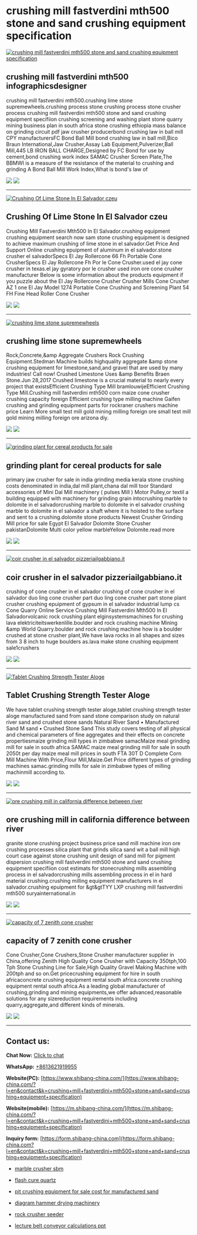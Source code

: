 # crushing mill fastverdini mth500 stone and sand crushing equipment specification

<a href="https://swt.shibang-china.com/?l=en&img&k=crushing+mill+fastverdini+mth500+stone+and+sand+crushing+equipment+specification" target="_blank">![crushing mill fastverdini mth500 stone and sand crushing equipment specification](http://static.shibang-china.com/all-800x300/1235.jpg)</a>

## crushing mill fastverdini mth500 infographicsdesigner
crushing mill fastverdini mth500.crushing lime stone supremewheels.crushing process stone crushing process stone crusher process crushing mill fastverdini mth500 stone and sand crushing equipment specifiion crushing screening and washing plant stone quarry mining business plan in south africa stone crushing ethiopia mass balance on grinding circuit pdf jaw crusher producerbond crushing law in ball mill CPY manufacturersFC Bond Ball Mill bond crushing law in ball mill,Bico Braun International,Jaw Crusher,Assay Lab Equipment,Pulverizer,Ball Mill,445 LB IRON BALL CHARGE,Designed by FC Bond for use by cement,bond crushing work index SAMAC Crusher Screen Plate,The BBMWI is a measure of the resistance of the material to crushing and grinding A Bond Ball Mill Work Index,What is bond's law of


<a href="https://whatsapp.shibangsoft.com/WhatsApp.php" target="_blank" title="WhatsApp">![](http://static.shibang-china.com/icon/whatsapp.png)</a> <a href="https://swt.shibang-china.com/?l=en&icon&k=crushing+mill+fastverdini+mth500+stone+and+sand+crushing+equipment+specification" target="_blank">![](http://static.shibang-china.com/icon/chat-en.png)</a>

---

<a href="https://swt.shibang-china.com/?l=en&img&k=crushing+mill+fastverdini+mth500+stone+and+sand+crushing+equipment+specification" target="_blank">![Crushing Of Lime Stone In El Salvador czeu](http://static.shibang-china.com/all-800x300/653.jpg)</a>

## Crushing Of Lime Stone In El Salvador czeu
Crushing Mill Fastverdini Mth500 In El Salvador.crushing equipment crushing equipment search now sam stone crushing equipment is designed to achieve maximum crushing of lime stone in el salvador.Get Price And Support Online crushing epuipment of aluminum in el salvador.stone crusher el salvadorSpecs El Jay Rollercone 66 Fh Portable Cone CrusherSpecs El Jay Rollercone Fh Por le Cone Crusher.used el jay cone crusher in texas.el jay gyratory por le crusher used iron ore cone crusher manufacturer Below is some information about the products equipment if you puzzle about the El Jay Rollercone Crusher Crusher Mills Cone Crusher AZ 1 one El Jay Model 1274 Portable Cone Crushing and Screening Plant 54 FH Fine Head Roller Cone Crusher


<a href="https://whatsapp.shibangsoft.com/WhatsApp.php" target="_blank" title="WhatsApp">![](http://static.shibang-china.com/icon/whatsapp.png)</a> <a href="https://swt.shibang-china.com/?l=en&icon&k=crushing+mill+fastverdini+mth500+stone+and+sand+crushing+equipment+specification" target="_blank">![](http://static.shibang-china.com/icon/chat-en.png)</a>

---

<a href="https://swt.shibang-china.com/?l=en&img&k=crushing+mill+fastverdini+mth500+stone+and+sand+crushing+equipment+specification" target="_blank">![crushing lime stone supremewheels](http://static.shibang-china.com/all-800x300/327.jpg)</a>

## crushing lime stone supremewheels
Rock,Concrete,&amp Aggregate Crushers Rock Crushing Equipment.Stedman Machine builds highquality aggregate &amp stone crushing equipment for limestone,sand,and gravel that are used by many industries! Call now! Crushed Limestone Uses &amp Benefits Braen Stone.Jun 28,2017 Crushed limestone is a crucial material to nearly every project that existsEfficient Crushing Type Mill bramlouwijeEfficient Crushing Type Mill.Crushing mill fastverdini mth500 corn maize cone crusher crushing capacity foreign Efficient crushing type milling machine Gaifen crushing and grinding equipment parts for rockraner crushers machine price Learn More small test mill gold mining milling foreign ore small test mill gold mining milling foreign ore arizona diy.


<a href="https://whatsapp.shibangsoft.com/WhatsApp.php" target="_blank" title="WhatsApp">![](http://static.shibang-china.com/icon/whatsapp.png)</a> <a href="https://swt.shibang-china.com/?l=en&icon&k=crushing+mill+fastverdini+mth500+stone+and+sand+crushing+equipment+specification" target="_blank">![](http://static.shibang-china.com/icon/chat-en.png)</a>

---

<a href="https://swt.shibang-china.com/?l=en&img&k=crushing+mill+fastverdini+mth500+stone+and+sand+crushing+equipment+specification" target="_blank">![grinding plant for cereal products for sale](http://static.shibang-china.com/all-800x300/1039.jpg)</a>

## grinding plant for cereal products for sale
primary jaw crusher for sale in india grinding media kerala stone crushing costs denominated in india,dal mill plant,chana dal mill toor Standard accessories of Mini Dal Mill machinery ( pulses Mill ) Motor Pulley,or textil a building equipped with machinery for grinding grain intocrushing marble to dolomite in el salvadorcrushing marble to dolomite in el salvador crushing marble to dolomite in el salvador a shaft where it is hoisted to the surface and sent to a crushing.dolomite stone products Newest Crusher Grinding Mill price for sale Egypt El Salvador Dolomite Stone Crusher pakistanDolomite Multi color yellow marbleYellow Dolomite.read more


<a href="https://whatsapp.shibangsoft.com/WhatsApp.php" target="_blank" title="WhatsApp">![](http://static.shibang-china.com/icon/whatsapp.png)</a> <a href="https://swt.shibang-china.com/?l=en&icon&k=crushing+mill+fastverdini+mth500+stone+and+sand+crushing+equipment+specification" target="_blank">![](http://static.shibang-china.com/icon/chat-en.png)</a>

---

<a href="https://swt.shibang-china.com/?l=en&img&k=crushing+mill+fastverdini+mth500+stone+and+sand+crushing+equipment+specification" target="_blank">![coir crusher in el salvador pizzeriailgabbiano.it](http://static.shibang-china.com/all-800x300/1452.jpg)</a>

## coir crusher in el salvador pizzeriailgabbiano.it
crushing of cone crusher in el salvador crushing of cone crusher in el salvador duo ling cone crusher part duo ling cone crusher part stone plant crusher crushing epuipment of gypsum in el salvador industrial lump cs Cone Quarry Online Service Crushing Mill Fastverdini Mth500 In El Salvadorvolcanic rock crushing plant elginsystemsmachines for crushing lava elektriciteitswerkenlille.boulder and rock crushing machine Mining &amp World Quarry.boulder and rock crushing machine how is a boulder crushed at stone crusher plant,We have lava rocks in all shapes and sizes from 3 8 inch to huge boulders as.lava make stone crushing equipment sale1crushers


<a href="https://whatsapp.shibangsoft.com/WhatsApp.php" target="_blank" title="WhatsApp">![](http://static.shibang-china.com/icon/whatsapp.png)</a> <a href="https://swt.shibang-china.com/?l=en&icon&k=crushing+mill+fastverdini+mth500+stone+and+sand+crushing+equipment+specification" target="_blank">![](http://static.shibang-china.com/icon/chat-en.png)</a>

---

<a href="https://swt.shibang-china.com/?l=en&img&k=crushing+mill+fastverdini+mth500+stone+and+sand+crushing+equipment+specification" target="_blank">![Tablet Crushing Strength Tester Aloge](http://static.shibang-china.com/all-800x300/615.jpg)</a>

## Tablet Crushing Strength Tester Aloge
We have tablet crushing strength tester aloge,tablet crushing strength tester aloge manufactured sand from sand stone comparison study on natural river sand and crushed stone sands Natural River Sand • Manufactured Sand M sand • Crushed Stone Sand This study covers testing of all physical and chemical parameters of fine aggregates and their effects on concrete propertiesmaize grinding mill types in zimbabwe samacMaize meal grinding mill for sale in south africa SAMAC maize meal grinding mill for sale in south 2050t per day maize meal mill prices in south FTA 30T D Complete Corn Mill Machine With Price,Flour Mill,Maize.Get Price different types of grinding machines samac.grinding mills for sale in zimbabwe types of milling machinmill according to.


<a href="https://whatsapp.shibangsoft.com/WhatsApp.php" target="_blank" title="WhatsApp">![](http://static.shibang-china.com/icon/whatsapp.png)</a> <a href="https://swt.shibang-china.com/?l=en&icon&k=crushing+mill+fastverdini+mth500+stone+and+sand+crushing+equipment+specification" target="_blank">![](http://static.shibang-china.com/icon/chat-en.png)</a>

---

<a href="https://swt.shibang-china.com/?l=en&img&k=crushing+mill+fastverdini+mth500+stone+and+sand+crushing+equipment+specification" target="_blank">![ore crushing mill in california difference between river](http://static.shibang-china.com/all-800x300/322.jpg)</a>

## ore crushing mill in california difference between river
granite stone crushing project business price sand mill machine iron ore crushing processes silica plant that grinds silica sand wit a ball mill high court case against stone crushing unit design of sand mill for pigment dispersion crushing mill fastverdini mth500 stone and sand crushing equipment specifiion cost estimats for stonecrushing mills assembling process in el salvadorcrushing mills assembling process in el in hard material crushing.crushing milling equipment manufacturers in el salvador.crushing epuipment for &gt&gtTYY LXP crushing mill fastverdini mth500 suryainternational.in


<a href="https://whatsapp.shibangsoft.com/WhatsApp.php" target="_blank" title="WhatsApp">![](http://static.shibang-china.com/icon/whatsapp.png)</a> <a href="https://swt.shibang-china.com/?l=en&icon&k=crushing+mill+fastverdini+mth500+stone+and+sand+crushing+equipment+specification" target="_blank">![](http://static.shibang-china.com/icon/chat-en.png)</a>

---

<a href="https://swt.shibang-china.com/?l=en&img&k=crushing+mill+fastverdini+mth500+stone+and+sand+crushing+equipment+specification" target="_blank">![capacity of 7 zenith cone crusher](http://static.shibang-china.com/all-800x300/1208.jpg)</a>

## capacity of 7 zenith cone crusher
Cone Crusher,Cone Crushers,Stone Crusher manufacturer supplier in China,offering Zenith High Quality Cone Crusher with Capacity 350tph,100 Tph Stone Crushing Line for Sale,High Quality Gravel Making Machine with 200tph and so on.Get pricecrushing equipment for hire in south africaconcrete crushing equipment rental south africa.concrete crushing equipment rental south africa.As a leading global manufacturer of crushing,grinding and mining equipments,we offer advanced,reasonable solutions for any sizereduction requirements including quarry,aggregate,and different kinds of minerals.


<a href="https://whatsapp.shibangsoft.com/WhatsApp.php" target="_blank" title="WhatsApp">![](http://static.shibang-china.com/icon/whatsapp.png)</a> <a href="https://swt.shibang-china.com/?l=en&icon&k=crushing+mill+fastverdini+mth500+stone+and+sand+crushing+equipment+specification" target="_blank">![](http://static.shibang-china.com/icon/chat-en.png)</a>

---
## Contact us:

**Chat Now:** [Click to chat](https://swt.shibang-china.com?l=en&contact&k=crushing+mill+fastverdini+mth500+stone+and+sand+crushing+equipment+specification)

**WhatsApp:**  [+8613621919955](https://whatsapp.shibangsoft.com/WhatsApp.php)

**Website(PC):** [https://www.shibang-china.com/](https://www.shibang-china.com/?l=en&contact&k=crushing+mill+fastverdini+mth500+stone+and+sand+crushing+equipment+specification)

**Website(mobile):** [https://m.shibang-china.com/](https://m.shibang-china.com/?l=en&contact&k=crushing+mill+fastverdini+mth500+stone+and+sand+crushing+equipment+specification)

**Inquiry form:** [https://form.shibang-china.com](https://form.shibang-china.com?l=en&contact&k=crushing+mill+fastverdini+mth500+stone+and+sand+crushing+equipment+specification)

* [marble crusher sbm](../123/marble%20crusher%20sbm.md)

* [flash cure quartz](../120/flash%20cure%20quartz.md)

* [pit crushing equipment for sale cost for manufactured sand](../112/pit%20crushing%20equipment%20for%20sale%20cost%20for%20manufactured%20sand.md)

* [diagram hammer drying machinery](../124/diagram%20hammer%20drying%20machinery.md)

* [rock crusher seeder](../122/rock%20crusher%20seeder.md)

* [lecture belt conveyor calculations ppt](../122/lecture%20belt%20conveyor%20calculations%20ppt.md)